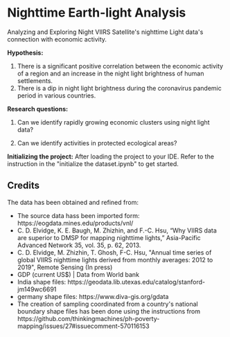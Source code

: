 # Nighttime Earth-light Analysis
Analyzing and Exploring Night VIIRS Satellite's nighttime Light data's connection with economic activity.


**Hypothesis:**

1. There is a significant positive correlation between the economic activity of a region and an increase in the night light brightness of human settlements.
3. There is a dip in night light brightness during the coronavirus pandemic period in various countries.

 

**Research questions:**

1. Can we identify rapidly growing economic clusters using night light data?

2. Can we identify activities in protected ecological areas?

**Initializing the project:**
After loading the project to your IDE. Refer to the instruction in the "initialize the dataset.ipynb" to get started.

## Credits
The data has been obtained and refined from:
<ul>
    <li>The source data hass been imported form: https://eogdata.mines.edu/products/vnl/</li>
    <li>C. D. Elvidge, K. E. Baugh, M. Zhizhin, and F.-C. Hsu, “Why VIIRS data are superior to DMSP for mapping 
nighttime lights,” Asia-Pacific Advanced Network 35, vol. 35, p. 62, 2013.</li>
    <li>C. D. Elvidge, M. Zhizhin, T. Ghosh, F-C. Hsu, "Annual time series of global VIIRS nighttime lights derived 
from monthly averages: 2012 to 2019", Remote Sensing (In press)</li>
    <li>GDP (current US$) | Data from World bank</li>
    <li>India shape files: https://geodata.lib.utexas.edu/catalog/stanford-jm149wc6691</li>
    <li>germany shape files: https://www.diva-gis.org/gdata</li>
    <li> The creation of sampling coordinated from a country's national boundary shape files has been done using the instructions from 
https://github.com/thinkingmachines/ph-poverty-mapping/issues/27#issuecomment-570116153</li>
</ul>

